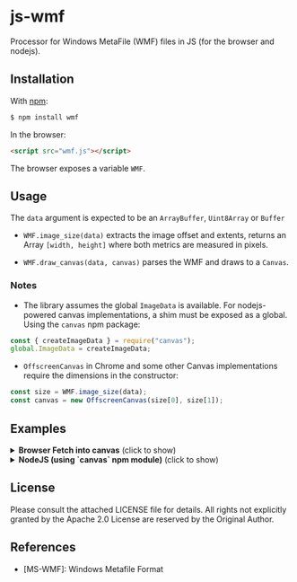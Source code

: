 # js-wmf

Processor for Windows MetaFile (WMF) files in JS (for the browser and nodejs).


## Installation

With [npm](https://www.npmjs.org/package/wmf):

```bash
$ npm install wmf
```

In the browser:

```html
<script src="wmf.js"></script>
```

The browser exposes a variable `WMF`.


## Usage

The `data` argument is expected to be an `ArrayBuffer`, `Uint8Array` or `Buffer`

- `WMF.image_size(data)` extracts the image offset and extents, returns an Array
  `[width, height]` where both metrics are measured in pixels.

- `WMF.draw_canvas(data, canvas)` parses the WMF and draws to a `Canvas`.

### Notes

- The library assumes the global `ImageData` is available.  For nodejs-powered
  canvas implementations, a shim must be exposed as a global. Using the `canvas`
  npm package:

```js
const { createImageData } = require("canvas");
global.ImageData = createImageData;
```

- `OffscreenCanvas` in Chrome and some other Canvas implementations require
  the dimensions in the constructor:

```js
const size = WMF.image_size(data);
const canvas = new OffscreenCanvas(size[0], size[1]);
```


## Examples

<details>
  <summary><b>Browser Fetch into canvas</b> (click to show)</summary>

```js
// assume `canvas` is a DOM element
(async() => {
  const res = await fetch("url/for/image.wmf");
  const ab = await res.arrayBuffer();
  WMF.draw_canvas(ab, document.getElementById("canvas"));
})();
```

</details>

<details>
  <summary><b>NodeJS (using `canvas` npm module)</b> (click to show)</summary>

```js
const { createCanvas, createImageData } = require("canvas");
global.ImageData = createImageData;

const size = WMF.image_size(data);
const canvas = createCanvas(size[0], size[1]);
WMF.draw_canvas(data, canvas);
```

</details>


## License

Please consult the attached LICENSE file for details.  All rights not explicitly
granted by the Apache 2.0 License are reserved by the Original Author.


## References

 - [MS-WMF]: Windows Metafile Format

